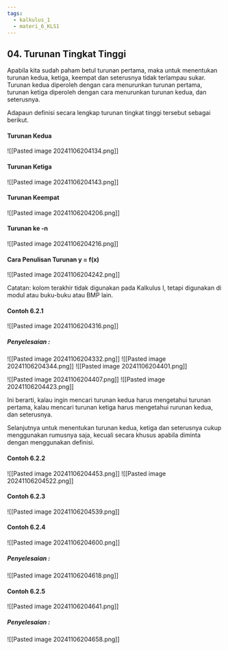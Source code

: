 ```yaml
---
tags:
  - kalkulus_1
  - materi_6_KLS1
---
```

## 04. Turunan Tingkat Tinggi

Apabila kita sudah paham betul turunan pertama, maka untuk menentukan turunan kedua, ketiga, keempat dan seterusnya tidak terlampau sukar. Turunan kedua diperoleh dengan cara menurunkan turunan pertama, turunan ketiga diperoleh dengan cara menurunkan turunan kedua, dan seterusnya.

Adapaun definisi secara lengkap turunan tingkat tinggi tersebut sebagai berikut.

#### Turunan Kedua

![[Pasted image 20241106204134.png]]

#### Turunan Ketiga

![[Pasted image 20241106204143.png]]

#### Turunan Keempat

![[Pasted image 20241106204206.png]]

#### Turunan ke -n

![[Pasted image 20241106204216.png]]


#### Cara Penulisan Turunan y = f(x)

![[Pasted image 20241106204242.png]]


Catatan: kolom terakhir tidak digunakan pada Kalkulus I, tetapi digunakan
di modul atau buku-buku atau BMP lain.


#### Contoh 6.2.1

![[Pasted image 20241106204316.png]]

##### Penyelesaian : 

![[Pasted image 20241106204332.png]]
![[Pasted image 20241106204344.png]]
![[Pasted image 20241106204401.png]]


![[Pasted image 20241106204407.png]]
![[Pasted image 20241106204423.png]]

Ini berarti, kalau ingin mencari turunan kedua harus mengetahui turunan pertama, kalau mencari turunan ketiga harus mengetahui rurunan kedua, dan seterusnya.

Selanjutnya untuk menentukan turunan kedua, ketiga dan seterusnya cukup menggunakan rumusnya saja, kecuali secara khusus apabila diminta dengan menggunakan definisi.


#### Contoh 6.2.2

![[Pasted image 20241106204453.png]]
![[Pasted image 20241106204522.png]]


#### Contoh 6.2.3

![[Pasted image 20241106204539.png]]


#### Contoh 6.2.4

![[Pasted image 20241106204600.png]]

##### Penyelesaian : 

![[Pasted image 20241106204618.png]]


#### Contoh 6.2.5

![[Pasted image 20241106204641.png]]

##### Penyelesaian : 

![[Pasted image 20241106204658.png]]

